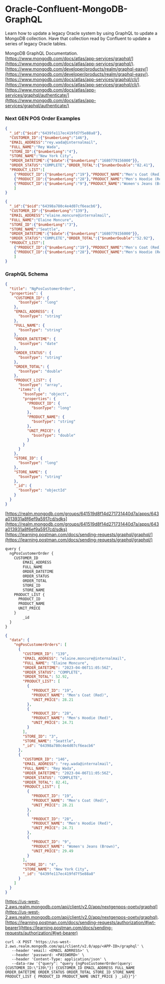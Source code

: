 # Oracle-Confluent-MongoDB-GraphQL
Learn how to update a legacy Oracle system by using GraphQL to update a MongoDB collection. Have that collection read by Confluent to update a series of legacy Oracle tables.

MongoDB GraphQL Documentation.  
[https://www.mongodb.com/docs/atlas/app-services/graphql/](https://www.mongodb.com/docs/atlas/app-services/graphql/).  
[https://www.mongodb.com/developer/products/realm/graphql-easy/](https://www.mongodb.com/developer/products/realm/graphql-easy/).    
[https://www.mongodb.com/docs/atlas/app-services/graphql/cli/](https://www.mongodb.com/docs/atlas/app-services/graphql/cli/).     
[https://www.mongodb.com/docs/atlas/app-services/graphql/authenticate/](https://www.mongodb.com/docs/atlas/app-services/graphql/authenticate/)

### Next GEN POS Order Examples

```JSON
{
  "_id":{"$oid":"6439fe117ec419fd7f5e88a8"},
  "CUSTOMER_ID":{"$numberLong":"146"},
  "EMAIL_ADDRESS":"rey.wada@internalmail",
  "FULL_NAME":"Rey Wada",
  "STORE_ID":{"$numberLong":"4"},
  "STORE_NAME":"New York City",
  "ORDER_DATETIME":{"$date":{"$numberLong":"1680779156000"}},
  "ORDER_STATUS":"COMPLETE","ORDER_TOTAL":{"$numberDouble":"82.41"},
  "PRODUCT_LIST":[
    {"PRODUCT_ID":{"$numberLong":"19"},"PRDOUCT_NAME":"Men's Coat (Red)","UNIT_PRICE":{"$numberDouble":"28.21"}},
    {"PRODUCT_ID":{"$numberLong":"28"},"PRODUCT_NAME":"Men's Hoodie (Red)","UNIT_PRICE":{"$numberDouble":"24.71"}},
    {"PRODUCT_ID":{"$numberLong":"9"},"PRODUCT_NAME":"Women's Jeans (Brown)","UNIT_PRICE":{"$numberDouble":"29.49"}}
    ]
}

{
  "_id":{"$oid":"64398a780c4e4d07cf6eacb6"},
  "CUSTOMER_ID":{"$numberLong":"139"},
  "EMAIL_ADDRESS":"elaine.moncure@internalmail",
  "FULL_NAME":"Elaine Moncure",
  "STORE_ID":{"$numberLong":"3"},
  "STORE_NAME":"Seattle",
  "ORDER_DATETIME":{"$date":{"$numberLong":"1680779156000"}},
  "ORDER_STATUS":"COMPLETE","ORDER_TOTAL":{"$numberDouble":"52.92"},
  "PRODUCT_LIST":[
    {"PRODUCT_ID":{"$numberLong":"19"},"PRDOUCT_NAME":"Men's Coat (Red)","UNIT_PRICE":{"$numberDouble":"28.21"}},
    {"PRODUCT_ID":{"$numberLong":"28"},"PRODUCT_NAME":"Men's Hoodie (Red)","UNIT_PRICE":{"$numberDouble":"24.71"}}
    ]
}

```


### GraphQL Schema
```JSON
{
  "title": "NgPosCustomerOrder",
  "properties": {
    "CUSTOMER_ID": {
      "bsonType": "long"
    },
    "EMAIL_ADDRESS": {
      "bsonType": "string"
    },
    "FULL_NAME": {
      "bsonType": "string"
    },
    "ORDER_DATETIME": {
      "bsonType": "date"
    },
    "ORDER_STATUS": {
      "bsonType": "string"
    },
    "ORDER_TOTAL": {
      "bsonType": "double"
    },
    "PRODUCT_LIST": {
      "bsonType": "array",
      "items": {
        "bsonType": "object",
        "properties": {
          "PRODUCT_ID": {
            "bsonType": "long"
          },
          "PRODUCT_NAME": {
            "bsonType": "string"
          },
          "UNIT_PRICE": {
            "bsonType": "double"
          }
        }
      }
    },
    "STORE_ID": {
      "bsonType": "long"
    },
    "STORE_NAME": {
      "bsonType": "string"
    },
    "_id": {
      "bsonType": "objectId"
    }
  }
}
```
[https://realm.mongodb.com/groups/641519d8f14d271731440d7a/apps/643a013931a8f6ef9a5917cd/sdks](https://realm.mongodb.com/groups/641519d8f14d271731440d7a/apps/643a013931a8f6ef9a5917cd/sdks)
[https://learning.postman.com/docs/sending-requests/graphql/graphql/](https://learning.postman.com/docs/sending-requests/graphql/graphql/)

```js
query {
  ngPosCustomerOrder {
    CUSTOMER_ID
		EMAIL_ADDRESS
		FULL_NAME
		ORDER_DATETIME
		ORDER_STATUS
		ORDER_TOTAL
		STORE_ID
		STORE_NAME
    PRODUCT_LIST {
      PRODUCT_ID
      PRODUCT_NAME
      UNIT_PRICE
    }
		_id
  }
}
```

```JSON
{
  "data": {
    "ngPosCustomerOrders": [
      {
        "CUSTOMER_ID": "139",
        "EMAIL_ADDRESS": "elaine.moncure@internalmail",
        "FULL_NAME": "Elaine Moncure",
        "ORDER_DATETIME": "2023-04-06T11:05:56Z",
        "ORDER_STATUS": "COMPLETE",
        "ORDER_TOTAL": 52.92,
        "PRODUCT_LIST": [
          {
            "PRODUCT_ID": "19",
            "PRODUCT_NAME": "Men's Coat (Red)",
            "UNIT_PRICE": 28.21
          },
          {
            "PRODUCT_ID": "28",
            "PRODUCT_NAME": "Men's Hoodie (Red)",
            "UNIT_PRICE": 24.71
          }
        ],
        "STORE_ID": "3",
        "STORE_NAME": "Seattle",
        "_id": "64398a780c4e4d07cf6eacb6"
      },
      {
        "CUSTOMER_ID": "146",
        "EMAIL_ADDRESS": "rey.wada@internalmail",
        "FULL_NAME": "Rey Wada",
        "ORDER_DATETIME": "2023-04-06T11:05:56Z",
        "ORDER_STATUS": "COMPLETE",
        "ORDER_TOTAL": 82.41,
        "PRODUCT_LIST": [
          {
            "PRODUCT_ID": "19",
            "PRODUCT_NAME": "Men's Coat (Red)",
            "UNIT_PRICE": 28.21
          },
          {
            "PRODUCT_ID": "28",
            "PRODUCT_NAME": "Men's Hoodie (Red)",
            "UNIT_PRICE": 24.71
          },
          {
            "PRODUCT_ID": "9",
            "PRODUCT_NAME": "Women's Jeans (Brown)",
            "UNIT_PRICE": 29.49
          }
        ],
        "STORE_ID": "4",
        "STORE_NAME": "New York City",
        "_id": "6439fe117ec419fd7f5e88a8"
      }
    ]
  }
}
```

[https://us-west-2.aws.realm.mongodb.com/api/client/v2.0/app/nextgenpos-ooetv/graphql](https://us-west-2.aws.realm.mongodb.com/api/client/v2.0/app/nextgenpos-ooetv/graphql).  
[https://learning.postman.com/docs/sending-requests/authorization/#jwt-bearer](https://learning.postman.com/docs/sending-requests/authorization/#jwt-bearer)

```
curl -X POST 'https://us-west-2.aws.realm.mongodb.com/api/client/v2.0/app/<APP-ID>/graphql' \
   --header 'email: <EMAIL ADRRESS>' \
   --header 'password: <PASSWORD>' \
   --header 'Content-Type: application/json' \
   --data-raw '{"query": "query {ngPosCustomerOrder(query:{CUSTOMER_ID:\"139\"}) {CUSTOMER_ID EMAIL_ADDRESS FULL_NAME ORDER_DATETIME ORDER_STATUS ORDER_TOTAL STORE_ID STORE_NAME PRODUCT_LIST { PRODUCT_ID PRODUCT_NAME UNIT_PRICE } _id}}"}'
```
